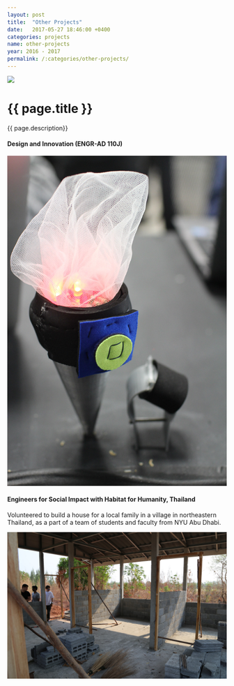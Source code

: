 ```yaml
---
layout: post
title:  "Other Projects"
date:   2017-05-27 18:46:00 +0400
categories: projects
name: other-projects
year: 2016 - 2017
permalink: /:categories/other-projects/
---
```

<div class="main">
  <div class="post-header">
    <div class="post-image">
      <img src="/images/other-projects/other-projects-header.jpg">
    </div>
    <div class="post-text-container">
      <h1>{{ page.title }}</h1>
      <p>{{ page.description}}</p>
    </div>
  </div>
  <div class="post-text-container">
    <h4>Design and Innovation (ENGR-AD 110J)</h4>
  </div>
  <div class="post-image-container">
    <div class="post-image">
      <img src="/images/other-projects/DesignAndInnovation.jpg">
    </div>
  </div>
  <div class="post-text-container">
    <h4>Engineers for Social Impact with Habitat for Humanity, Thailand</h4>
    <p>Volunteered to build a house for a local family in a village in northeastern Thailand, as a part of a team of students and faculty from NYU Abu Dhabi.</p>
  </div>
  <div class="post-image-container">
    <div class="post-image">
      <img src="/images/other-projects/EngineersForSocialImpact.jpg">
    </div>
  </div>
</div>
